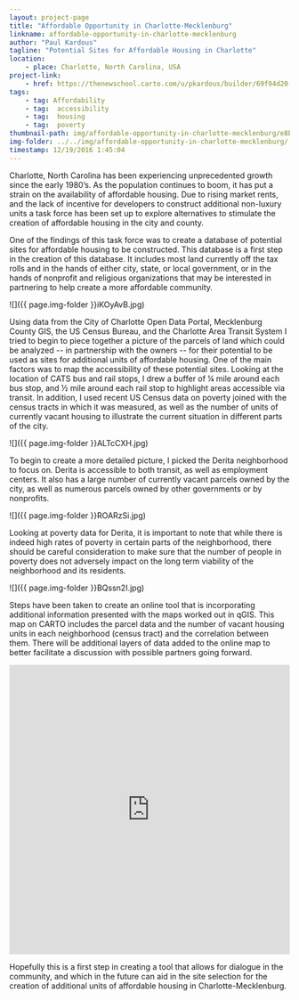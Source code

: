 ```yaml
---
layout: project-page
title: "Affordable Opportunity in Charlotte-Mecklenburg"
linkname: affordable-opportunity-in-charlotte-mecklenburg
author: "Paul Kardous"
tagline: "Potential Sites for Affordable Housing in Charlotte"
location:
    - place: Charlotte, North Carolina, USA
project-link:
    - href: https://thenewschool.carto.com/u/pkardous/builder/69f94d20-a1d7-11e6-9703-0ef24382571b/embed
tags:
    - tag: Affordability
    - tag:  accessibility
    - tag:  housing
    - tag:  poverty
thumbnail-path: img/affordable-opportunity-in-charlotte-mecklenburg/e8E3nTH.jpg
img-folder: ../../img/affordable-opportunity-in-charlotte-mecklenburg/
timestamp: 12/19/2016 1:45:04
---
```

Charlotte, North Carolina has been experiencing unprecedented growth since the early 1980’s. As the population continues to boom, it has put a strain on the availability of affordable housing. Due to rising market rents, and the lack of incentive for developers to construct additional non-luxury units a task force has been set up to explore alternatives to stimulate the creation of affordable housing in the city and county.

One of the findings of this task force was to create a database of potential sites for affordable housing to be constructed. This database is a first step in the creation of this database. It includes most land currently off the tax rolls and in the hands of either city, state, or local government, or in the hands of nonprofit and religious organizations that may be interested in partnering to help create a more affordable community.

![]({{ page.img-folder }}iKOyAvB.jpg)

Using data from the City of Charlotte Open Data Portal, Mecklenburg County GIS, the US Census Bureau, and the Charlotte Area Transit System I tried to begin to piece together  a picture of the parcels of land which could be analyzed -- in partnership with the owners -- for their potential to be used as sites for additional units of affordable housing. One of the main factors was to map the accessibility of these potential sites. Looking at the location of CATS bus and rail stops, I drew a buffer of ¼ mile around each bus stop, and ½ mile around each rail stop to highlight areas accessible via transit. In addition, I used recent US Census data on poverty joined with the census tracts in which it was measured, as well as the number of units of currently vacant housing to illustrate the current situation in different parts of the city.

![]({{ page.img-folder }}ALTcCXH.jpg)

To begin to create a more detailed picture, I picked the Derita neighborhood to focus on. Derita is accessible to both transit, as well as employment centers. It also has a large number of currently vacant parcels owned by the city, as well as numerous parcels owned by other governments or by nonprofits.

![]({{ page.img-folder }}ROARzSi.jpg)

Looking at poverty data for Derita, it is important to note that while there is indeed high rates of poverty in certain parts of the neighborhood, there should be careful consideration to make sure that the number of people in poverty does not adversely impact on the long term viability of the neighborhood and its residents.

![]({{ page.img-folder }}BQssn2I.jpg)

Steps have been taken to create an online tool that is incorporating additional information presented with the maps worked out in qGIS. This map on CARTO includes the parcel data and the number of vacant housing units in each neighborhood (census tract) and the correlation between them. There will be additional layers of data added to the online map to better facilitate a discussion with possible partners going forward.


<iframe width="100%" height="520" frameborder="0" src="https://thenewschool.carto.com/u/pkardous/builder/69f94d20-a1d7-11e6-9703-0ef24382571b/embed" allowfullscreen webkitallowfullscreen mozallowfullscreen oallowfullscreen msallowfullscreen></iframe>


Hopefully this is a first step in creating a tool that allows for dialogue in the community, and which in the future can aid in the site selection for the creation of additional units of affordable housing in Charlotte-Mecklenburg.
